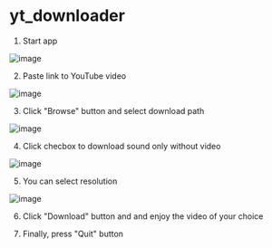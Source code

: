 # yt_downloader

1. Start app

![image](https://user-images.githubusercontent.com/62513514/187087854-9210b5d1-5974-4880-bd86-97a372284fda.png)

2. Paste link to YouTube video

![image](https://user-images.githubusercontent.com/62513514/187088046-82c9541e-0bce-406c-9de9-3c0ebdf650bd.png)

3. Click "Browse" button and select download path

![image](https://user-images.githubusercontent.com/62513514/187088096-c9f09711-a03b-4777-a18e-4ed519210ae4.png)

4. Click checbox to download sound only without video

![image](https://user-images.githubusercontent.com/62513514/187088166-d4fedfba-ace2-4b33-b654-fdba494b5d59.png)

5. You can select resolution

![image](https://user-images.githubusercontent.com/62513514/187088423-b890030c-04ae-4828-bd71-7db886bbaec7.png)

6. Click "Download" button and and enjoy the video of your choice

7. Finally, press "Quit" button
